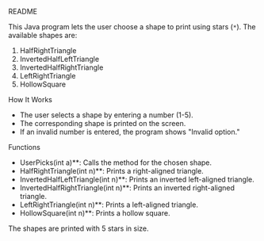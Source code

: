 README

This Java program lets the user choose a shape to print using stars (`*`). The available shapes are:

1. HalfRightTriangle
2. InvertedHalfLeftTriangle
3. InvertedHalfRightTriangle
4. LeftRightTriangle
5. HollowSquare

How It Works
- The user selects a shape by entering a number (1-5).
- The corresponding shape is printed on the screen.
- If an invalid number is entered, the program shows "Invalid option."

 Functions
- UserPicks(int a)**: Calls the method for the chosen shape.
- HalfRightTriangle(int n)**: Prints a right-aligned triangle.
- InvertedHalfLeftTriangle(int n)**: Prints an inverted left-aligned triangle.
- InvertedHalfRightTriangle(int n)**: Prints an inverted right-aligned triangle.
- LeftRightTriangle(int n)**: Prints a left-aligned triangle.
- HollowSquare(int n)**: Prints a hollow square.

The shapes are printed with 5 stars in size.
